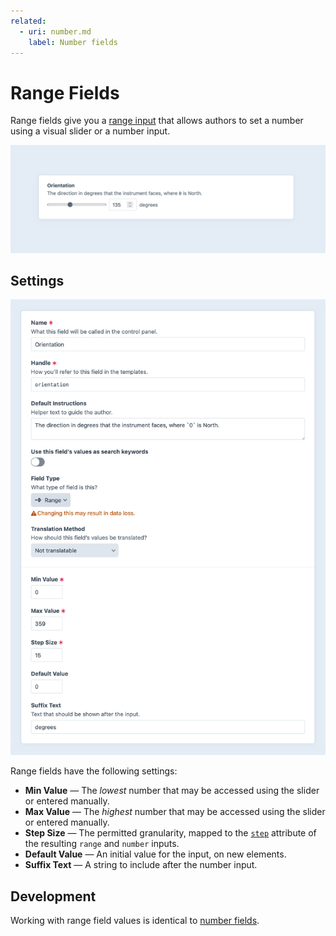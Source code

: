 ```yaml
---
related:
  - uri: number.md
    label: Number fields
---
```


# Range Fields

Range fields give you a [range input](https://developer.mozilla.org/en-US/docs/Web/HTML/Element/input/range) that allows authors to set a number using a visual slider or a number input.

<!-- more -->

![Screenshot of a range field interface in the Craft control panel](../../images/fields-range-ui.png)

## Settings

<BrowserShot
  url="https://my-craft-project.ddev.site/admin/settings/fields/new"
  :link="false"
  :max-height="500"
  caption="Adding a new range field via the control panel.">
  <img src="../../images/fields-range-settings.png" alt="Range field settings screen in the Craft control panel">
</BrowserShot>

Range fields have the following settings:

- **Min Value** — The _lowest_ number that may be accessed using the slider or entered manually.
- **Max Value** — The _highest_ number that may be accessed using the slider or entered manually.
- **Step Size** — The permitted granularity, mapped to the [`step`](https://developer.mozilla.org/en-US/docs/Web/HTML/Element/input/number#step) attribute of the resulting `range` and `number` inputs.
- **Default Value** — An initial value for the input, on new elements.
- **Suffix Text** — A string to include after the number input.

## Development

Working with range field values is identical to [number fields](number.md).
